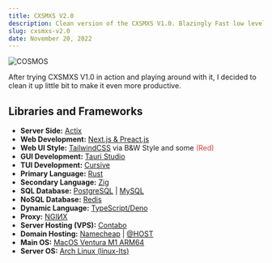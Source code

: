 ```yaml
---
title: CXSMXS V2.0
description: Clean version of the CXSMXS V1.0. Blazingly Fast low level abused technique by UwU San.
slug: cxsmxs-v2.0
date: November 20, 2022
---
```


![COSMOS](/stack/cxsmxs-v2/rebirth.webp)

After trying CXSMXS V1.0 in action and playing around with it, I decided to clean it up little bit to make it even more productive.

## Libraries and Frameworks

* **Server Side:** [Actix](https://actix.rs/)
* **Web Development:** [Next.js & Preact.js](https://nextjs.org/)
* **Web UI Style:** [TailwindCSS](https://tailwindcss.com/) via B&W Style and some <span style="color: #d44137;">(Red)</span>
* **GUI Development:** [Tauri Studio](https://tauri.app/)
* **TUI Development:** [Cursive](https://github.com/gyscos/cursive)
* **Primary Language:** [Rust](https://www.rust-lang.org/)
* **Secondary Language:** [Zig](https://ziglang.org/)
* **SQL Database:** [PostgreSQL](https://www.postgresql.org/) | [MySQL](https://www.mysql.com/)
* **NoSQL Database:** [Redis](https://redis.io/)
* **Dynamic Language:** [TypeScript/Deno](https://deno.land/)
* **Proxy:** [NGIИX](https://www.nginx.com/)
* **Server Hosting (VPS):** [Contabo](https://contabo.com/en/)
* **Domain Hosting:** [Namecheap](https://www.namecheap.com/) | [@HOST](https://ahost.uz/)
* **Main OS:** [MacOS Ventura M1 ARM64](https://www.apple.com/macos)
* **Server OS:** [Arch Linux (linux-lts)](https://archlinux.org)